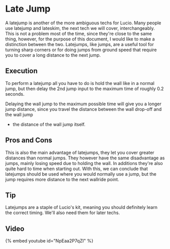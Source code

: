 # Late Jump

A latejump is another of the more ambiguous techs for Lucio. Many people use latejump and lateskim, 
the next tech we will cover, interchangeably. This is not a problem most of the time, 
since they're close to the same thing, however, for the purpose of this document, 
I would like to make a distinction between the two. Latejumps, like jumps, 
are a useful tool for turning sharp corners or for doing jumps from ground speed 
that require you to cover a long distance to the next jump.

## Execution
To perform a latejump all you have to do is hold the wall like in a normal jump, 
but then delay the 2nd jump input to the maximum time of roughly 0.2 seconds.

Delaying the wall jump to the maximum possible time will give you a longer jump distance, 
since you travel the distance between the wall drop-off and the wall jump 
+ the distance of the wall jump itself.

## Pros and Cons
This is also the main advantage of latejumps, they let you cover greater distances than normal jumps. 
They however have the same disadvantage as jumps, mainly losing speed due to holding the wall. 
In additions they're also quite hard to time when starting out. With this, 
we can conclude that latejumps should be used where you would normally use a jump, 
but the jump requires more distance to the next wallride point.

## Tip
<div class="warning">
Latejumps are a staple of Lucio's kit, meaning you should definitely learn the correct timing. 
We'll also need them for later techs.
</div>

## Video
{% embed youtube id="NpEaa2P7qZI" %}
